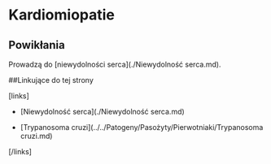 # Kardiomiopatie



## Powikłania

Prowadzą do [niewydolności serca](./Niewydolność serca.md).



##Linkujące do tej strony

[links]

- [Niewydolność serca](./Niewydolność serca.md)

- [Trypanosoma cruzi](../../Patogeny/Pasożyty/Pierwotniaki/Trypanosoma cruzi.md)


[/links]











